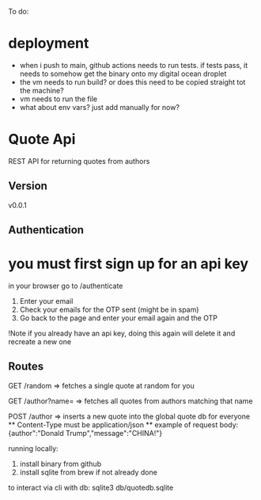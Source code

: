 To do:

# deployment
- when i push to main, github actions needs to run tests. if tests pass, it needs to somehow get the binary onto my digital ocean droplet
- the vm needs to run build? or does this need to be copied straight tot the machine?
- vm needs to run the file
- what about env vars? just add manually for now?


# Quote Api

REST API for returning quotes from authors

## Version

v0.0.1

## Authentication

# you must first sign up for an api key

in your browser go to /authenticate

1. Enter your email
2. Check your emails for the OTP sent (might be in spam)
3. Go back to the page and enter your email again and the OTP

!Note if you already have an api key, doing this again will delete it and recreate a new one

## Routes

GET /random => fetches a single quote at random for you 

GET /author?name=<author name> => fetches all quotes from authors matching that name

POST /author => inserts a new quote into the global quote db for everyone
** Content-Type must be application/json
** example of request body: {author":"Donald Trump","message":"CHINA!"}


running locally:

1. install binary from github
2. install sqlite from brew if not already done

to interact via cli with db:
sqlite3 db/quotedb.sqlite
